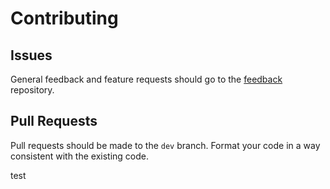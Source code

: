 # Contributing

## Issues

General feedback and feature requests should go to the 
[feedback](https://github.com/N4SJAMK/teamboard-feedback) repository.

## Pull Requests

Pull requests should be made to the `dev` branch. Format your code in 
a way consistent with the existing code.

test
